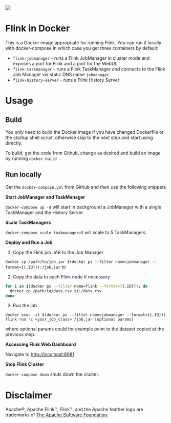 [![](https://images.microbadger.com/badges/image/maocorte/flink.svg)](http://microbadger.com/images/maocorte/flink "Get your own image badge on microbadger.com")

Flink in Docker
===============

This is a Docker image appropriate for running Flink. You can run it locally with docker-compose in which case you get three containers by default:
* `flink-jobmanager` - runs a Flink JobManager in cluster mode and exposes a port for Flink and a port for the WebUI.
* `flink-taskmanager` - runs a Flink TaskManager and connects to the Flink Job Manager via static DNS name `jobmanager`.
* `flink-history-server` - runs a Flink History Server

Usage
=====

Build
-----

You only need to build the Docker image if you have changed Dockerfile or the startup shell script, otherwise skip to the next step and start using directly.

To build, get the code from Github, change as desired and build an image by running `docker build .`

Run locally
-----------

Get the `docker-compose.yml` from Github and then use the following snippets

**Start JobManager and TaskManager**

`docker-compose up -d` will start in background a JobManager with a single TaskManager and the History Server.

**Scale TaskManagers**

`docker-compose scale taskmanager=5` will scale to 5 TaskManagers.

**Deploy and Run a Job**

1. Copy the Flink job JAR to the Job Manager

`docker cp /path/to/job.jar $(docker ps --filter name=jobmanager --format={{.ID}}):/job.jar` to

2. Copy the data to each Flink node if necessary

```bash
for i in $(docker ps --filter name=flink --format={{.ID}}); do
  docker cp /path/to/data.csv $i:/data.csv
done
```

3. Run the job

`docker exec -it $(docker ps --filter name=jobmanager --format={{.ID}}) flink run -c <your_job_class> /job.jar [optional params]`

where optional params could for example point to the dataset copied at the previous step.

**Accessing Flink Web Dashboard**

Navigate to [http://localhost:8081](http://localhost:8081)

**Stop Flink Cluster**

`docker-compose down` shuts down the cluster.

Disclaimer
==========

Apache®, Apache Flink™, Flink™, and the Apache feather logo are trademarks of [The Apache Software Foundation](http://apache.org).
